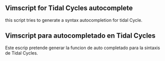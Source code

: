 ## Vimscript for Tidal Cycles autocomplete
 
this script tries to generate a syntax autocompletion for tidal Cycle.

## Vimscript para autocompletado en Tidal Cycles

Este escrip pretende generar la funcion de auto completado para la sintaxis de Tidal Cycles.